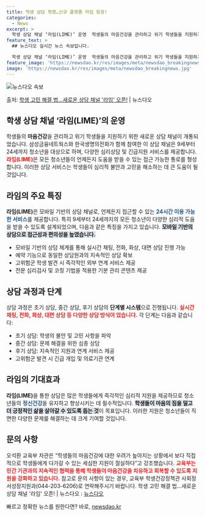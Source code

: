 ```yaml
---
title: 학생 상담 혁명…신규 플랫폼 라임 등장!
categories:
  - News
excerpt: >
  학생 상담 채널 ‘라임(LIME)’ 운영  학생들의 마음건강을 관리하고 위기 학생들을 지원하기 위한 새로운 …
feature_text: >
  ## 뉴스다오 실시간 뉴스 속보입니다.

  학생 상담 채널 ‘라임(LIME)’ 운영  학생들의 마음건강을 관리하고 위기 학생들을 지원하기 위한 새로운 …
feature_image: 'https://newsdao.kr/res/images/meta/newsdao_breakingnews.jpg'
image: 'https://newsdao.kr/res/images/meta/newsdao_breakingnews.jpg'
---
```


![뉴스다오 속보](https://newsdao.kr/res/images/meta/newsdao_breakingnews.jpg)

<p>출처: <a href="https://newsdao.kr/4340" rel="dofollow">학생 고민 해결 법…새로운 상담 채널 '라임' 오픈!</a> | 뉴스다오</p>

<h2 data-ke-size="size26">학생 상담 채널 ‘라임(LIME)’의 운영</h2>

<p data-ke-size="size16">학생들의 <b>마음건강</b>을 관리하고 위기 학생들을 지원하기 위한 새로운 상담 채널이 개통되었습니다. 삼성금융네트웍스와 한국생명의전화가 함께 참여한 이 상담 채널은 9세부터 24세까지 청소년을 대상으로 하며, 다양한 심리상담 및 긴급지원 서비스를 제공합니다. <b><span style="color: #ee2323;">라임(LIME)</span></b>은 모든 청소년들이 언제든지 도움을 받을 수 있는 접근 가능한 통로를 형성합니다. 이러한 상담 서비스는 학생들이 심리적 불안과 고민을 해소하는 데 큰 도움이 될 것입니다.</p>

<p data-ke-size="size16"></p>

<h2 data-ke-size="size26">라임의 주요 특징</h2>

<p data-ke-size="size16"><b>라임(LIME)</b>은 모바일 기반의 상담 채널로, 언제든지 접근할 수 있는 <b><span style="color: #1a5490;">24시간 이용 가능한 서비스</span></b>를 제공합니다. 특히 9세부터 24세까지의 모든 청소년이 다양한 심리적 도움을 받을 수 있도록 설계되었으며, 다음과 같은 특징을 가지고 있습니다. <b><span style="background-color: #21538527;">모바일 기반의 상담으로 접근성과 편의성을 높였습니다.</span></b></p>

<ul>
    <li>모바일 기반의 상담 체계를 통해 실시간 채팅, 전화, 화상, 대면 상담 진행 가능</li>
    <li>예약 기능으로 동일한 상담원과의 지속적인 상담 확보</li>
    <li>고위험군 학생 발견 시 즉각적인 외부 연계 서비스 제공</li>
    <li>전문 심리검사 및 코칭 기법을 적용한 기분 관리 콘텐츠 제공</li>
</ul>

<p data-ke-size="size16"></p>

<h2 data-ke-size="size26">상담 과정과 단계</h2>

<p data-ke-size="size16">상담 과정은 초기 상담, 중간 상담, 후기 상담의 <b>단계별 시스템</b>으로 진행됩니다. <b><span style="color: #ee2323;">실시간 채팅, 전화, 화상, 대면 상담 등 다양한 상담 방식이 있습니다.</span></b> 각 단계는 다음과 같습니다:</p>

<ul>
    <li>초기 상담: 학생의 불안 및 고민 사항을 파악</li>
    <li>중간 상담: 문제 해결을 위한 심층 상담</li>
    <li>후기 상담: 지속적인 지원과 연계 서비스 제공</li>
    <li>고위험군 발견 시 긴급 개입 및 의료기관 연계</li>
</ul>

<p data-ke-size="size16"></p>

<h2 data-ke-size="size26">라임의 기대효과</h2>

<p data-ke-size="size16"><b>라임(LIME)</b>을 통한 상담은 많은 학생들에게 즉각적인 심리적 지원을 제공하므로 청소년들의 <b><span style="color: #1a5490;">정신건강</span></b>을 유지하고 향상시키는 데 필수적입니다. <b><span style="background-color: #21538527;">학생들이 마음의 짐을 덜고 더 긍정적인 삶을 살아갈 수 있도록 돕는 것</span></b>이 목표입니다. 이러한 지원은 청소년들이 직면한 다양한 문제를 해결하는 데 크게 기여할 것입니다.</p>

<p data-ke-size="size16"></p>

<h2 data-ke-size="size26">문의 사항</h2>

<p data-ke-size="size16">오석환 교육부 차관은 “학생들의 마음건강에 대한 우려가 높아지는 상황에서 보다 직접적으로 학생들에게 다가갈 수 있는 세심한 지원이 절실하다”고 강조했습니다. <b><span style="color: #ee2323;">교육부는 민간 기관과의 지속적인 협력을 통해 학생들이 마음건강을 치유하고 회복할 수 있도록 지원을 강화하고 있습니다.</span></b> 참고로 문의 사항이 있는 경우, 교육부 학생건강정책관 사회정서성장지원과(044-203-6206)로 연락해주시기 바랍니다. 학생 고민 해결 법…새로운 상담 채널 '라임' 오픈! | 뉴스다오  : <a href="https://newsdao.kr/4340">뉴스다오</a></p>

<p data-ke-size="size16"></p> 

빠르고 정확한 뉴스를 원한다면? 바로, <a href="https://newsdao.kr" rel="dofollow">newsdao.kr</a>


